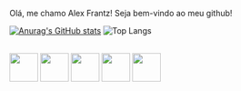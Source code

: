 Olá, me chamo Alex Frantz! Seja bem-vindo ao meu github! 

[![Anurag's GitHub stats](https://github-readme-stats.vercel.app/api?username=motchFRANTZ&theme=gruvbox_light)](https://github.com/motchFRANTZ/github-readme-stats)
![Top Langs](https://github-readme-stats.vercel.app/api/top-langs/?username=motchFRANTZ&layout=compact&theme=gruvbox_light)
<div style="display: inline_block; gap: 10px"><br>
  <img aling="center" width="50" heigth="40" src="https://cdn.jsdelivr.net/gh/devicons/devicon@latest/icons/python/python-original.svg" />
  <img aling="center" width="50" heigth="40" src="https://cdn.jsdelivr.net/gh/devicons/devicon@latest/icons/php/php-original.svg" />
  <img aling="center" width="50" heigth="40" src="https://cdn.jsdelivr.net/gh/devicons/devicon@latest/icons/jupyter/jupyter-original.svg" />
  <img aling="center" width="50" heigth="40" src="https://cdn.jsdelivr.net/gh/devicons/devicon@latest/icons/css3/css3-original.svg" />
  <img aling="center" width="50" heigth="40" src="https://cdn.jsdelivr.net/gh/devicons/devicon@latest/icons/html5/html5-original.svg" />

</div>
